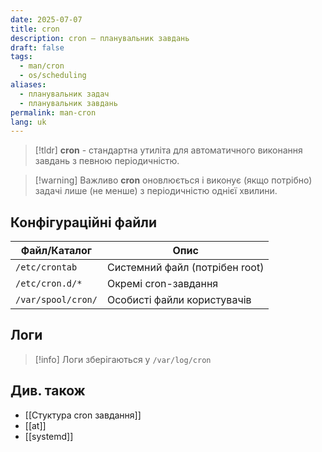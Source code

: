 ```yaml
---
date: 2025-07-07
title: cron
description: cron — планувальник завдань
draft: false
tags:
  - man/cron
  - os/scheduling
aliases:
  - планувальник задач
  - планувальник завдань
permalink: man-cron
lang: uk
---
```


> [!tldr]
> **cron** - стандартна утиліта для автоматичного виконання завдань з певною періодичністю.

> [!warning] Важливо
> **cron** оновлюється і виконує (якщо потрібно) задачі лише (не менше) з періодичністю однієї хвилини.

## Конфігураційні файли

| Файл/Каталог | Опис |
|--------------|------|
| `/etc/crontab` | Системний файл (потрібен root) |
| `/etc/cron.d/*` | Окремі cron-завдання |
| `/var/spool/cron/` | Особисті файли користувачів |

## Логи

> [!info] Логи зберігаються у  `/var/log/cron`

## Див. також

- [[Стуктура cron завдання]]
- [[at]]
- [[systemd]]
